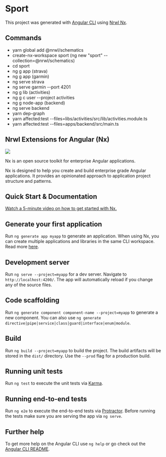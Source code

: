 # Sport

This project was generated with [Angular CLI](https://github.com/angular/angular-cli) using [Nrwl Nx](https://nrwl.io/nx).

## Commands

- yarn global add @nrwl/schematics
- create-nx-workspace sport (ng new "sport" --collection=@nrwl/schematics)
- cd sport
- ng g app (strava)
- ng g app (garmin)
- ng serve strava
- ng serve garmin --port 4201
- ng g lib (activities)
- ng g c user --project activities
- ng g node-app (backend)
- ng serve backend
- yarn dep-graph
- yarn affected:test --files=libs/activities/src/lib/activities.module.ts
- yarn affected:test --files=apps/backend/src/main.ts

## Nrwl Extensions for Angular (Nx)

<a href="https://nrwl.io/nx"><img src="https://preview.ibb.co/mW6sdw/nx_logo.png"></a>

Nx is an open source toolkit for enterprise Angular applications.

Nx is designed to help you create and build enterprise grade Angular applications. It provides an opinionated approach to application project structure and patterns.

## Quick Start & Documentation

[Watch a 5-minute video on how to get started with Nx.](http://nrwl.io/nx)

## Generate your first application

Run `ng generate app myapp` to generate an application. When using Nx, you can create multiple applications and libraries in the same CLI workspace. Read more [here](http://nrwl.io/nx).

## Development server

Run `ng serve --project=myapp` for a dev server. Navigate to `http://localhost:4200/`. The app will automatically reload if you change any of the source files.

## Code scaffolding

Run `ng generate component component-name --project=myapp` to generate a new component. You can also use `ng generate directive|pipe|service|class|guard|interface|enum|module`.

## Build

Run `ng build --project=myapp` to build the project. The build artifacts will be stored in the `dist/` directory. Use the `--prod` flag for a production build.

## Running unit tests

Run `ng test` to execute the unit tests via [Karma](https://karma-runner.github.io).

## Running end-to-end tests

Run `ng e2e` to execute the end-to-end tests via [Protractor](http://www.protractortest.org/).
Before running the tests make sure you are serving the app via `ng serve`.

## Further help

To get more help on the Angular CLI use `ng help` or go check out the [Angular CLI README](https://github.com/angular/angular-cli/blob/master/README.md).
